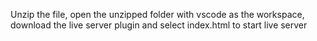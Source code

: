 Unzip the file, open the unzipped folder with vscode as the workspace, download the live server plugin and select index.html to start live server